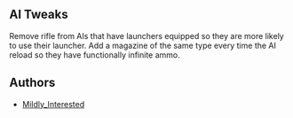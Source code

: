 ## AI Tweaks

Remove rifle from AIs that have launchers equipped so they are more likely to use their launcher.
Add a magazine of the same type every time the AI reload so they have functionally infinite ammo.

## Authors
- [Mildly_Interested](https://github.com/MildlyInterested)
